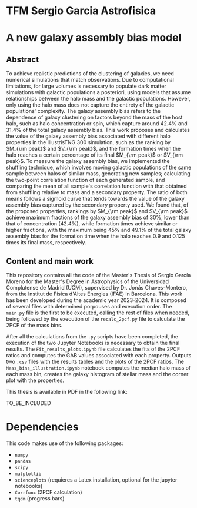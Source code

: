 # TFM Sergio Garcia Astrofisica

# A new galaxy assembly bias model

## Abstract

To achieve realistic predictions of the clustering of galaxies, we need numerical simulations that match observations. Due to computational limitations, for large volumes is necessary to populate dark matter simulations with galactic populations a posteriori, using models that assume relationships between the halo mass and the galactic populations. However, only using the halo mass does not capture the entirety of the galactic populations' complexity. The galaxy assembly bias refers to the dependence of galaxy clustering on factors beyond the mass of the host halo, such as halo concentration or spin, which capture around $42.4\%$ and $31.4\%$ of the total galaxy assembly bias. This work proposes and calculates the value of the galaxy assembly bias associated with different halo properties in the IllustrisTNG 300 simulation, such as the ranking by $M_{\rm peak}$ and $V_{\rm peak}$, and the formation times when the halo reaches a certain percentage of its final $M_{\rm peak}$ or $V_{\rm peak}$. To measure the galaxy assembly bias, we implemented the shuffling technique, which involves moving galactic populations of the same sample between halos of similar mass, generating new samples; calculating the two-point correlation function of each generated sample, and comparing the mean of all sample's correlation function with that obtained from shuffling relative to mass and a secondary property. The ratio of both means follows a sigmoid curve that tends towards the value of the galaxy assembly bias captured by the secondary property used. We found that, of the proposed properties, rankings by $M_{\rm peak}$ and $V_{\rm peak}$ achieve maximum fractions of the galaxy assembly bias of $30\%$, lower than that of concentration ($42.4\%$), while formation times achieve similar or higher fractions, with the maximum being $45\%$ and $49.1\%$ of the total galaxy assembly bias for the formation time when the halo reaches 0.9 and 0.125 times its final mass, respectively.

## Content and main work

This repository contains all the code of the Master's Thesis of Sergio García Moreno for the Master's Degree in Astrophysics of the Universidad Complutense de Madrid (UCM), supervised by Dr. Jonás Chaves-Montero, from the Institut de Física d'Altes Energies (IFAE) in Barcelona. This work has been developed during the academic year 2023-2024. It is composed of several files with determined porpouses and execution order. The ```main.py``` file is the first to be executed, calling the rest of files when needed, being followed by the execution of the ```recalc_2pcf.py``` file to calculate the 2PCF of the mass bins. 

After all the calculations from the ```.py``` scripts have been completed, the execution of the two Jupyter Notebooks is necessary to obtain the final results. The ```Fit_results_plots.ipynb``` file calculates the fits of the 2PCF ratios and computes the GAB values associated with each property. Outputs two ```.csv``` files with the results tables and the plots of the 2PCF ratios. The ```Mass_bins_illustration.ipynb``` notebook computes the median halo mass of each mass bin, creates the galaxy histogram of stellar mass and the corner plot with the properties. 

This thesis is available in PDF in the following link:

TO_BE_INCLUDED

# Dependencies

This code makes use of the following packages:

- ```numpy```
- ```pandas```
- ```scipy```
- ```matplotlib```
- ```scienceplots``` (requieres a Latex installation, optional for the jupyter notebooks)
- ```Corrfunc``` (2PCF calculation)
- ```tqdm``` (progress bars)